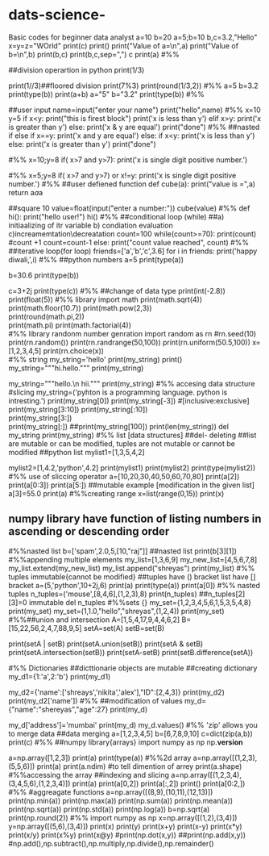 # dats-science-
Basic codes for beginner  data analyst
a=10
b=20
a=5;b=10
b,c=3.2,"Hello"
x=y=z="WOrld"
print(c)
print()
print("Value of a=\n",a)
print("Value of b=\n",b)
print(b,c)
print(b,c,sep=",")
c
print(a)
#%%

##division operartion in python 
print(1/3)

print(1//3)##floored division 
print(7%3)
print(round(1/3,2))
#%%
a=5
b=3.2
print(type(b))
print(a+b)
a="5"
b="3.2"
print(type(b))
#%%

##user input
name=input("enter your name")
print("hello",name)
#%%
x=10
y=5
if x<y:
    print("this is firest block")
    print('x is less than y')
elif x>y:
    print('x is greater than y')
else:
    print('x & y are equal')
print("done")
#%%
##nasted if else
if x==y:
    print('x and y are equal')
else:
    if x<y:
        print('x is less than y')
    else:
        print('x is greater than y')
print("done")

#%%
x=10;y=8
if( x>7 and y>7):
    print('x is single digit positive number.')

#%%
x=5;y=8
if( x>7 and y>7) or x!=y:
    print('x is single digit positive number.')
 #%%
##user defiened function 
def cube(a):
    print("value is =",a)
    return a*a*a

##square 10
value=float(input("enter a number:"))
cube(value)
#%%
def hi():
    print("hello user!")
hi()
#%%
##conditional loop (while)
##a) initiaalizing of itr variable b) condiation evaluation c)increamemtation\decreatation 
count=100
while(count>=70):
    print(count)
    #count +1
    count=count-1
else:
    print("count value reached", count)
#%%
##iterative loop(for loop)
friends=['a','b','c',3.6]
for i in friends:
    print('happy diwali,',i)
#%%
##python numbers
a=5
print(type(a))

b=30.6
print(type(b))

c=3+2j
print(type(c))
#%%
##change of data type
print(int(-2.8))
print(float(5))
#%% library
import math
print(math.sqrt(4))
print(math.floor(10.7))
print(math.pow(2,3))    
print(round(math.pi,2))  
print(math.pi)
print(math.factorial(4))    
#%% library randonm number genration 
import random as rn
#rn.seed(10)
print(rn.random())
print(rn.randrange(50,100))
print(rn.uniform(50.5,100))
x=[1,2,3,4,5]
print(rn.choice(x))    
#%% string
my_string='hello'
print(my_string)
print()
my_string="""hi.hello."""
print(my_string)

my_string="""hello.\n hii."""
print(my_string)
#%% accesing data structure
#slicing
my_string=('pyhton is a programming language. python is intresting.')
print(my_string[0])
print(my_string[-3])
#[inclusive:exclusive]
print(my_string[3:10])
print(my_string[:10])  
print(my_string[3:])  
print(my_string[:]) 
##print(my_string[100]) 
print(len(my_string))
del my_string
print(my_string)
#%% list [data structures]
##del- deleting
##list are mutable or can be modified, tuples are not mutable or cannot be modified
##python list
mylist1=[1,3,5,4,2]

mylist2=[1,4.2,'python',4.2]
print(mylist1)
print(mylist2)
print(type(mylist2))
#%% use of sliccing operator
a=[10,20,30,40,50,60,70,80]
print(a[2])
print(a[0:3])
print(a[5:])
##mutable example [modification in the given list]
a[3]=55.0
print(a)
#%%creating range
x=list(range(0,15))
print(x)
## numpy library have function of listing numbers in ascending or descending order
#%%nasted list
b=['spam',2.0,5,[10,"raj"]] ##nasted list
print(b[3][1])
#%%appending multiple elements
my_list=[1,3,6,9]
my_new_list=[4,5,6,7,8]
my_list.extend(my_new_list)
my_list.append("shreyas")
print(my_list)
#%% tuples immutable{cannot be modified} 
##tuples have () bracket list have [] bracket
a=(5,'python',10+2j,6)
print(a)
print(type(a))
print(a[0])
#%% nasted tuples
n_tuples=('mouse',[8,4,6],(1,2,3),8)
print(n_tuples)
##n_tuples[2][3]=0 immutable
del n_tuples
#%%sets {}
my_set={1,2,3,4,5,6,1,5,3,5,4,8}
print(my_set)
my_set=(1,1.0,"hello","shreyas",(1,2,4))
print(my_set)
#%%##union and intersection 
A=[1,5,4,17,9,4,4,6,2]
B=[15,22,56,2,4,7,88,9,5]
setA=set(A)
setB=set(B)

print(setA | setB)
print(setA.union(setB))
print(setA & setB)
print(setA.intersection(setB))
print(setA-setB)
print(setB.difference(setA))

#%% Dictionaries ##dicttionarie objects are mutable
##creating  dictionary
my_d1={1:'a',2:'b'}
print(my_d1)

my_d2={'name':['shreays','nikita','alex'],"ID":[2,4,3]}
print(my_d2)
print(my_d2['name'])
#%%
##modification of values
my_d={"name":"shereyas","age":27}
print(my_d)

my_d['address']='mumbai'
print(my_d)
my_d.values()
#%% 'zip' allows you to merge data
##data merging 
a=[1,2,3,4,5]
b=[6,7,8,9,10]
c=dict(zip(a,b))
print(c)
#%%
##numpy library{arrays}
import numpy as np
np.__version__


a=np.array([1,2,3])
print(a)
print(type(a))
#%%2d array
a=np.array([(1,2,3),(5,5,6)])
print(a)
print(a.ndim) #to tell dimention of arrey
print(a.shape)
#%%accessing the array
##indexing and slicing
a=np.array([(1,2,3,4),(3,4,5,6),(1,2,3,4)])
print(a)
print(a[0,2])
print(a[:,2])
print()
print(a[0:2,])
#%%
#aggreagate functions
a=np.array([(8,9),(10,11),(12,13)])
print(np.min(a))
print(np.max(a))
print(np.sum(a))
print(np.mean(a))
print(np.sqrt(a))
print(np.std(a))
print(np.log(a))
b=np.sqrt(a)
print(np.round(2))
#%%
import numpy as np
x=np.array([(1,2),(3,4)])
y=np.array([(5,6),(3,4)])
print(x)
print(y)
print(x+y)
print(x-y)
print(x*y)
print(x/y)
print(x%y)
print(x@y)
#print(np.dot(x,y))
##print(np.add(x,y))
#np.add(),np.subtract(),np.multiply,np.divide(),np.remainder()








